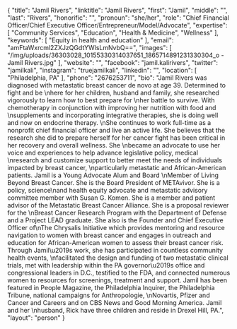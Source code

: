 {
  "title": "Jamil Rivers",
  "linktitle": "Jamil Rivers",
  "first": "Jamil",
  "middle": "",
  "last": "Rivers",
  "honorific": "",
  "pronoun": "she/her",
  "role": "Chief Financial Officer/Chief Executive Officer/Entrepreneur/Model/Advocate",
  "expertise": [
    "Community Services",
    "Education",
    "Health & Medicine",
    "Wellness"
  ],
  "keywords": [
    "Equity in health and education"
  ],
  "email": "amFtaWxrcml2ZXJzQGdtYWlsLmNvbQ==",
  "images": [
    "/img/uploads/36303028_10155330314037651_1865714891231330304_o - Jamil Rivers.jpg"
  ],
  "website": "",
  "facebook": "jamil.kalirivers",
  "twitter": "jamilkali",
  "instagram": "truejamilkali",
  "linkedin": "",
  "location": [
    "Philadelphia, PA"
  ],
  "phone": "2676253711",
  "bio": "Jamil Rivers was diagnosed with metastatic breast cancer de novo at age 39. Determined to fight and be \nhere for her children, husband and family, she researched vigorously to learn how to best prepare for \nher battle to survive. With chemotherapy in conjunction with improving her nutrition with food and \nsupplements and incorporating integrative therapies, she is doing well and now on endocrine therapy. \nShe continues to work full-time as a nonprofit chief financial officer and live an active life. She believes that the research she did to prepare herself for her cancer fight has been critical in her recovery and overall wellness. She \nbecame an advocate to use her voice and experiences to help advance legislative policy, medical \nresearch and customize support to better meet the needs of individuals impacted by breast cancer, \nparticularly metastatic and African-American patients. Jamil is a Young Advocate Alum and Board \nMember of Living Beyond Breast Cancer. She is the Board President of METAvivor. She is a policy, science\nand health equity advocate and metastatic advisory committee member with Susan G. Komen. She is a member and patient advisor of the Metastatic Breast Cancer Alliance. She is a proposal reviewer for the \nBreast Cancer Research Program with the Department of Defense and a Project LEAD graduate. She also is the Founder and Chief Executive Officer of\nThe Chrysalis Initiative which provides mentoring and resource navigation to women with breast cancer and engages in outreach and education for African-American women to assess their breast cancer risk. Through Jamil\u2019s work, she has participated in countless community health events, \nfacilitated the design and funding of two metastatic clinical trials, met with leadership within the PA governor\u2019s office and congressional leaders in D.C., testified to the FDA, and connected numerous women to resources for screenings, treatment and support. Jamil has been featured in People Magazine, the Philadelphia Inquirer, the Philadelphia Tribune, national campaigns for Anthropologie, \nNovartis, Pfizer and Cancer and Careers and on CBS News and Good Morning America. Jamil and her \nhusband, Rick have three children and reside in Drexel Hill, PA.",
  "layout": "person"
}
